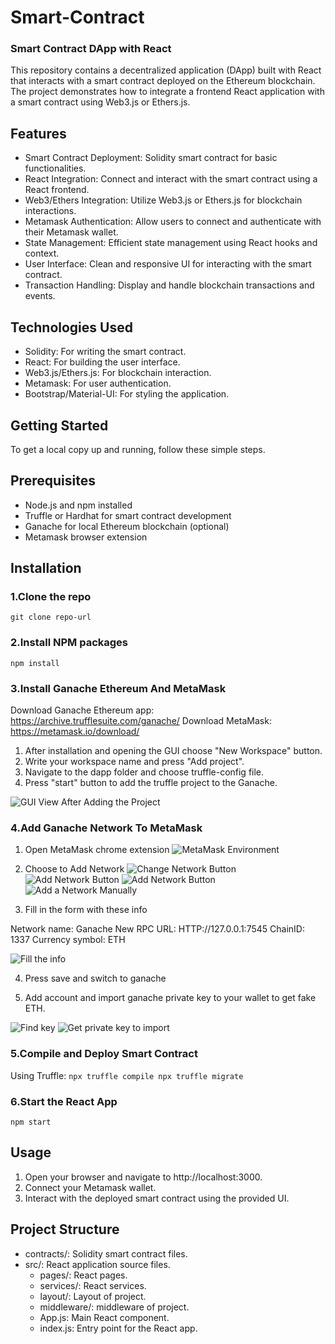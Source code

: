 # Smart-Contract

### Smart Contract DApp with React

This repository contains a decentralized application (DApp) built with React that interacts with a smart contract deployed on the Ethereum blockchain. The project demonstrates how to integrate a frontend React application with a smart contract using Web3.js or Ethers.js.

## Features

- Smart Contract Deployment: Solidity smart contract for basic functionalities.
- React Integration: Connect and interact with the smart contract using a React frontend.
- Web3/Ethers Integration: Utilize Web3.js or Ethers.js for blockchain interactions.
- Metamask Authentication: Allow users to connect and authenticate with their Metamask wallet.
- State Management: Efficient state management using React hooks and context.
- User Interface: Clean and responsive UI for interacting with the smart contract.
- Transaction Handling: Display and handle blockchain transactions and events.

## Technologies Used

- Solidity: For writing the smart contract.
- React: For building the user interface.
- Web3.js/Ethers.js: For blockchain interaction.
- Metamask: For user authentication.
- Bootstrap/Material-UI: For styling the application.

## Getting Started

To get a local copy up and running, follow these simple steps.

## Prerequisites

- Node.js and npm installed
- Truffle or Hardhat for smart contract development
- Ganache for local Ethereum blockchain (optional)
- Metamask browser extension

## Installation

### 1.Clone the repo

`git clone repo-url`

### 2.Install NPM packages

`npm install`

### 3.Install Ganache Ethereum And MetaMask

Download Ganache Ethereum app: https://archive.trufflesuite.com/ganache/
Download MetaMask: https://metamask.io/download/

1. After installation and opening the GUI choose "New Workspace" button.
2. Write your workspace name and press "Add project".
3. Navigate to the dapp folder and choose truffle-config file.
4. Press "start" button to add the truffle project to the Ganache.

![GUI View After Adding the Project](image.png)

### 4.Add Ganache Network To MetaMask

1. Open MetaMask chrome extension
![MetaMask Environment](image-1.png)

2. Choose to Add Network
![Change Network Button](image-2.png) ![Add Network Button](image-3.png)
![Add Network Button](image-4.png) ![Add a Network Manually](image-5.png)

3. Fill in the form with these info

Network name: Ganache
New RPC URL: HTTP://127.0.0.1:7545
ChainID: 1337
Currency symbol: ETH

![Fill the info](image-6.png)

4. Press save and switch to ganache

5. Add account and import ganache private key to your wallet to get fake ETH.

![Find key](image-7.png) ![Get private key to import](image-8.png)
### 5.Compile and Deploy Smart Contract

Using Truffle:
`npx truffle compile
npx truffle migrate`

### 6.Start the React App

`npm start`

## Usage

1. Open your browser and navigate to http://localhost:3000.
2. Connect your Metamask wallet.
3. Interact with the deployed smart contract using the provided UI.

## Project Structure

- contracts/: Solidity smart contract files.
- src/: React application source files.
  - pages/: React pages.
  - services/: React services.
  - layout/: Layout of project.
  - middleware/: middleware of project.
  - App.js: Main React component.
  - index.js: Entry point for the React app.

